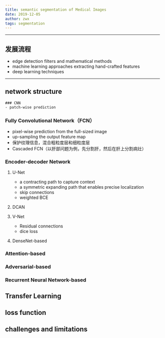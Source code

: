 ```yaml
---
title: semantic segmentation of Medical Images
date: 2019-12-05
author: zwx
tags: segmentation
---
```


- - -
## 发展流程
- edge detection filters and mathematical methods
- machine learning approaches extracting hand-crafted features
- deep learning techniques

- - -

## network structure

    ### CNN
    - patch-wise prediction

### Fully Convolutional Network（FCN）
- pixel-wise prediction from the full-sized image
- up-sampling the output feature map
- 保护纹理信息，混合粗粒度层和细粒度层
- Cascaded FCN（以肝部问题为例，先分割肝，然后在肝上分割病灶）

### Encoder-decoder Network

1. U-Net
    - a contracting path to capture context
    - a symmetric expanding path that enables precise localization
    - skip connections
    - weighted BCE

2. DCAN

3. V-Net
    - Residual connections
    - dice loss

4. DenseNet-based

### Attention-based

### Adversarial-based

### Recurrent Neural Network-based

## Transfer Learning

## loss function

## challenges and limitations




